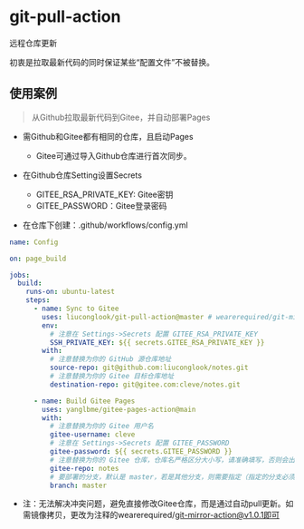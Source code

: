 # git-pull-action
远程仓库更新

初衷是拉取最新代码的同时保证某些“配置文件”不被替换。

## 使用案例
> 从Github拉取最新代码到Gitee，并自动部署Pages

- 需Github和Gitee都有相同的仓库，且启动Pages
  - Gitee可通过导入Github仓库进行首次同步。
- 在Github仓库Setting设置Secrets
  - GITEE_RSA_PRIVATE_KEY: Gitee密钥
  - GITEE_PASSWORD：Gitee登录密码

- 在仓库下创建：.github/workflows/config.yml

~~~yml
name: Config

on: page_build

jobs:
  build:
    runs-on: ubuntu-latest
    steps:
      - name: Sync to Gitee
        uses: liuconglook/git-pull-action@master # wearerequired/git-mirror-action@v1.0.1
        env:
          # 注意在 Settings->Secrets 配置 GITEE_RSA_PRIVATE_KEY
          SSH_PRIVATE_KEY: ${{ secrets.GITEE_RSA_PRIVATE_KEY }}
        with:
          # 注意替换为你的 GitHub 源仓库地址
          source-repo: git@github.com:liuconglook/notes.git
          # 注意替换为你的 Gitee 目标仓库地址
          destination-repo: git@gitee.com:cleve/notes.git

      - name: Build Gitee Pages
        uses: yanglbme/gitee-pages-action@main
        with:
          # 注意替换为你的 Gitee 用户名
          gitee-username: cleve
          # 注意在 Settings->Secrets 配置 GITEE_PASSWORD
          gitee-password: ${{ secrets.GITEE_PASSWORD }}
          # 注意替换为你的 Gitee 仓库，仓库名严格区分大小写，请准确填写，否则会出错
          gitee-repo: notes
          # 要部署的分支，默认是 master，若是其他分支，则需要指定（指定的分支必须存在）
          branch: master
~~~

- 注：无法解决冲突问题，避免直接修改Gitee仓库，而是通过自动pull更新。如需镜像拷贝，更改为注释的wearerequired/git-mirror-action@v1.0.1即可
